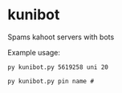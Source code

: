 # kunibot

Spams kahoot servers with bots

Example usage:

`py kunibot.py 5619258 uni 20`

`py kunibot.py pin name #`